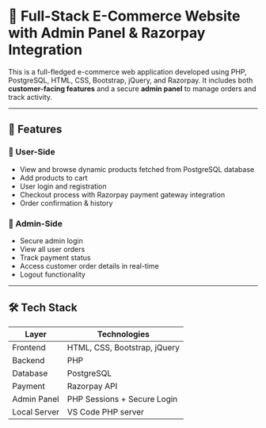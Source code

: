 # 🛒 Full-Stack E-Commerce Website with Admin Panel & Razorpay Integration

This is a full-fledged e-commerce web application developed using PHP, PostgreSQL, HTML, CSS, Bootstrap, jQuery, and Razorpay. 
It includes both **customer-facing features** and a secure **admin panel** to manage orders and track activity.

---

## 🚀 Features

### 👤 User-Side
- View and browse dynamic products fetched from PostgreSQL database
- Add products to cart
- User login and registration
- Checkout process with Razorpay payment gateway integration
- Order confirmation & history

### 🔐 Admin-Side
- Secure admin login
- View all user orders
- Track payment status
- Access customer order details in real-time
- Logout functionality

---

## 🛠️ Tech Stack

| Layer        | Technologies                            |
|--------------|------------------------------------------|
| Frontend     | HTML, CSS, Bootstrap, jQuery             |
| Backend      | PHP                                      |
| Database     | PostgreSQL                               |
| Payment      | Razorpay API                             |
| Admin Panel  | PHP Sessions + Secure Login              |
| Local Server | VS Code PHP server   

